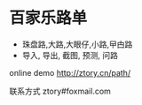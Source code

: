 # 百家乐路单

 * 珠盘路,大路,大眼仔,小路,曱甴路
 * 导入, 导出, 截图, 预测, 问路

online demo
http://ztory.cn/path/

联系方式 ztory#foxmail.com
